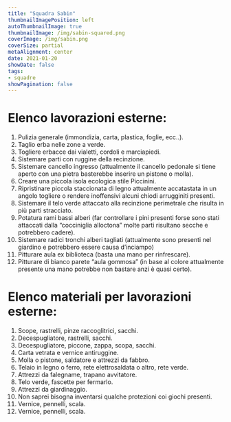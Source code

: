 ```yaml
---
title: "Squadra Sabin"
thumbnailImagePosition: left
autoThumbnailImage: true
thumbnailImage: /img/sabin-squared.png
coverImage: /img/sabin.png
coverSize: partial
metaAlignment: center
date: 2021-01-20
showDate: false
tags:
- squadre
showPagination: false
---
```


# Elenco lavorazioni esterne:

1. Pulizia generale (immondizia, carta, plastica, foglie, ecc..).
2. Taglio erba nelle zone a verde.
3. Togliere erbacce dai vialetti, cordoli e marciapiedi.
4. Sistemare parti con ruggine della recinzione.
5. Sistemare cancello ingresso (attualmente il cancello pedonale si tiene aperto con una pietra basterebbe inserire un pistone o molla).
6. Creare una piccola isola ecologica stile Piccinini.
7. Ripristinare piccola staccionata di legno attualmente accatastata in un angolo togliere o rendere inoffensivi alcuni chiodi arrugginiti presenti.
8. Sistemare il telo verde attaccato alla recinzione perimetrale che risulta in più parti stracciato.
9. Potatura rami bassi alberi (far controllare i pini presenti forse sono stati attaccati dalla “cocciniglia alloctona” molte parti risultano secche e potrebbero cadere).
10. Sistemare radici tronchi alberi tagliati (attualmente sono presenti nel giardino e potrebbero essere causa d’inciampo)
11. Pitturare aula ex biblioteca (basta una mano per rinfrescare).
12. Pitturare di bianco parete “aula gommosa” (in base al colore attualmente presente una mano potrebbe non bastare anzi è quasi certo).

# Elenco materiali per lavorazioni esterne:

1. Scope, rastrelli, pinze raccoglitrici, sacchi.
2. Decespugliatore, rastrelli, sacchi.
3. Decespugliatore, piccone, zappa, scopa, sacchi.
4. Carta vetrata e vernice antiruggine.
5. Molla o pistone, saldatore e attrezzi da fabbro.
6. Telaio in legno o ferro, rete elettrosaldata o altro, rete verde.
7. Attrezzi da falegname, trapano avvitatore.
8. Telo verde, fascette per fermarlo.
9. Attrezzi da giardinaggio.
10. Non saprei bisogna inventarsi qualche protezioni coi giochi presenti.
11. Vernice, pennelli, scala.
12. Vernice, pennelli, scala.


